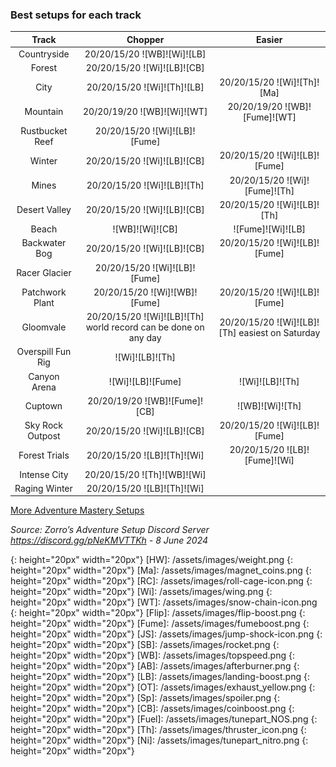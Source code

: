 ### Best setups for each track

Track | Chopper | Easier
:--: | :--: | :--:
Countryside | 20/20/15/20 ![WB]![Wi]![LB] | 
Forest | 20/20/15/20 ![Wi]![LB]![CB] | 
City | 20/20/15/20 ![Wi]![Th]![LB] | 20/20/15/20 ![Wi]![Th]![Ma]
Mountain | 20/20/19/20 ![WB]![Wi]![WT] | 20/20/19/20 ![WB]![Fume]![WT]
Rustbucket Reef | 20/20/15/20 ![Wi]![LB]![Fume] | 
Winter | 20/20/15/20 ![Wi]![LB]![CB] | 20/20/15/20 ![Wi]![LB]![Fume]
Mines | 20/20/15/20 ![Wi]![LB]![Th] | 20/20/15/20 ![Wi]![Fume]![Th]
Desert Valley | 20/20/15/20 ![Wi]![LB]![CB] | 20/20/15/20 ![Wi]![LB]![Th]
Beach | ![WB]![Wi]![CB] | ![Fume]![Wi]![LB]
Backwater Bog | 20/20/15/20 ![Wi]![LB]![CB] | 20/20/15/20 ![Wi]![LB]![Fume]
Racer Glacier | 20/20/15/20 ![Wi]![LB]![Fume] | 
Patchwork Plant | 20/20/15/20 ![Wi]![WB]![Fume] | 20/20/15/20 ![Wi]![LB]![Fume]
Gloomvale | 20/20/15/20 ![Wi]![LB]![Th] world record can be done on any day | 20/20/15/20 ![Wi]![LB]![Th] easiest on Saturday
Overspill Fun Rig | ![Wi]![LB]![Th] | 
Canyon Arena | ![Wi]![LB]![Fume] | ![Wi]![LB]![Th]
Cuptown | 20/20/19/20 ![WB]![Fume]![CB] | ![WB]![Wi]![Th]
Sky Rock Outpost | 20/20/15/20 ![Wi]![LB]![CB] | 20/20/15/20 ![Wi]![LB]![Fume]
Forest Trials | 20/20/15/20 ![LB]![Th]![Wi] | 20/20/15/20 ![LB]![Fume]![Wi]
Intense City | 20/20/15/20 ![Th]![WB]![Wi] | 
Raging Winter | 20/20/15/20 ![LB]![Th]![Wi] | 

[More Adventure Mastery Setups](/info/#adventures)  

*Source: Zorro’s Adventure Setup Discord Server https://discord.gg/pNeKMVTTKh - 8 June 2024*

[AC]: /assets/images/aircontrol.png
{: height="20px" width="20px"}
[HW]: /assets/images/weight.png
{: height="20px" width="20px"}
[Ma]: /assets/images/magnet_coins.png
{: height="20px" width="20px"}
[RC]: /assets/images/roll-cage-icon.png
{: height="20px" width="20px"}
[Wi]: /assets/images/wing.png
{: height="20px" width="20px"}
[WT]: /assets/images/snow-chain-icon.png
{: height="20px" width="20px"}
[Flip]: /assets/images/flip-boost.png
{: height="20px" width="20px"}
[Fume]: /assets/images/fumeboost.png
{: height="20px" width="20px"}
[JS]: /assets/images/jump-shock-icon.png
{: height="20px" width="20px"}
[SB]: /assets/images/rocket.png
{: height="20px" width="20px"}
[WB]: /assets/images/topspeed.png
{: height="20px" width="20px"}
[AB]: /assets/images/afterburner.png
{: height="20px" width="20px"}
[LB]: /assets/images/landing-boost.png
{: height="20px" width="20px"}
[OT]: /assets/images/exhaust_yellow.png
{: height="20px" width="20px"}
[Sp]: /assets/images/spoiler.png
{: height="20px" width="20px"}
[CB]: /assets/images/coinboost.png
{: height="20px" width="20px"}
[Fuel]: /assets/images/tunepart_NOS.png
{: height="20px" width="20px"}
[Th]: /assets/images/thruster_icon.png
{: height="20px" width="20px"}
[Ni]: /assets/images/tunepart_nitro.png
{: height="20px" width="20px"}
